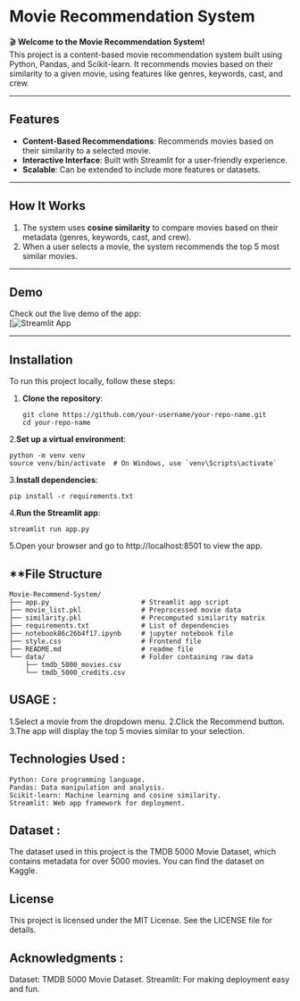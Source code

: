 # Movie Recommendation System

🎬 **Welcome to the Movie Recommendation System!**  
This project is a content-based movie recommendation system built using Python, Pandas, and Scikit-learn. It recommends movies based on their similarity to a given movie, using features like genres, keywords, cast, and crew.

---

## **Features**
- **Content-Based Recommendations**: Recommends movies based on their similarity to a selected movie.
- **Interactive Interface**: Built with Streamlit for a user-friendly experience.
- **Scalable**: Can be extended to include more features or datasets.

---

## **How It Works**
1. The system uses **cosine similarity** to compare movies based on their metadata (genres, keywords, cast, and crew).
2. When a user selects a movie, the system recommends the top 5 most similar movies.

---

## **Demo**
Check out the live demo of the app:  
[![Streamlit App](https://movie-recommender-k.streamlit.app/)

---

## **Installation**
To run this project locally, follow these steps:

1. **Clone the repository**:
   ```
   git clone https://github.com/your-username/your-repo-name.git
   cd your-repo-name
    ```
2.**Set up a virtual environment**:
```
python -m venv venv
source venv/bin/activate  # On Windows, use `venv\Scripts\activate`
```

3.**Install dependencies**:
```
pip install -r requirements.txt
```
4.**Run the Streamlit app**:

```
streamlit run app.py
```
5.Open your browser and go to http://localhost:8501 to view the app.

## **File Structure
``` 
Movie-Recommend-System/
├── app.py                       # Streamlit app script
├── movie_list.pkl               # Preprocessed movie data
├── similarity.pkl               # Precomputed similarity matrix
├── requirements.txt             # List of dependencies
├── notebook86c26b4f17.ipynb     # jupyter notebook file
├── style.css                    # Frontend file
├── README.md                    # readme file
└── data/                        # Folder containing raw data
    ├── tmdb_5000_movies.csv
    └── tmdb_5000_credits.csv
```
## **USAGE** :
1.Select a movie from the dropdown menu.
2.Click the Recommend button.
3.The app will display the top 5 movies similar to your selection.

## **Technologies Used** :
```
Python: Core programming language.
Pandas: Data manipulation and analysis.
Scikit-learn: Machine learning and cosine similarity.
Streamlit: Web app framework for deployment.
```  
## **Dataset** :
The dataset used in this project is the TMDB 5000 Movie Dataset, which contains metadata for over 5000 movies. You can find the dataset on Kaggle.

## **License** 
This project is licensed under the MIT License. See the LICENSE file for details.

## **Acknowledgments** :
Dataset: TMDB 5000 Movie Dataset.
Streamlit: For making deployment easy and fun.
